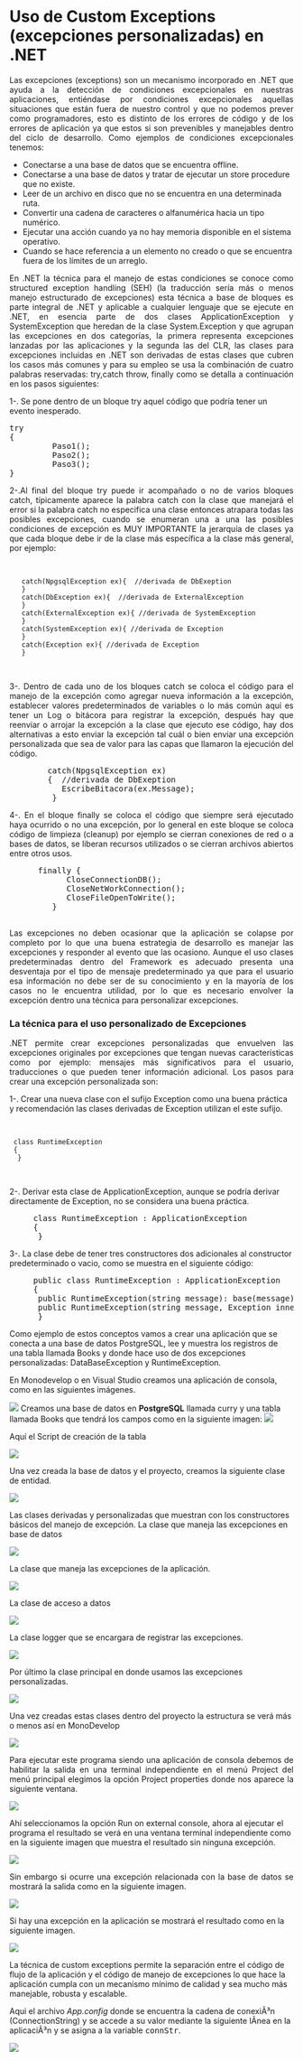# Uso de Custom Exceptions (excepciones personalizadas) en .NET
<p align="justify">
Las excepciones (exceptions) son un mecanismo incorporado en .NET que ayuda a la detección de condiciones excepcionales en nuestras aplicaciones, entiéndase por condiciones excepcionales aquellas situaciones que están fuera de nuestro control y que no podemos prever como programadores, esto es distinto de los errores de código y de los errores de aplicación ya que estos si son prevenibles y manejables dentro del ciclo de desarrollo. Como ejemplos de condiciones excepcionales tenemos:
</p>
<ul>
<li>Conectarse a una base de datos que se encuentra offline.</li>
<li>Conectarse a una base de datos y tratar de ejecutar un store procedure que no existe.</li>
<li>Leer de un archivo en disco que no se encuentra en una determinada ruta.</li>
<li>Convertir una cadena de caracteres o alfanumérica hacia un tipo numérico.</li>
<li>Ejecutar una acción cuando ya no hay memoria disponible en el sistema operativo.</li>
<li>Cuando se hace referencia a un elemento no creado o que se encuentra fuera de los límites de un arreglo.</li>
</ul>
<p align="justify">
En .NET la técnica para el manejo de estas condiciones se conoce como structured exception handling (SEH) (la traducción sería más o menos manejo estructurado de excepciones) esta técnica a base de bloques es parte integral de .NET y aplicable a cualquier lenguaje que se ejecute en .NET, en esencia parte de dos clases ApplicationException y SystemException que heredan de la clase System.Exception y que agrupan las excepciones en dos categorías, la primera representa excepciones lanzadas por las aplicaciones y la segunda las del CLR, las clases para excepciones incluidas en .NET son derivadas de estas clases que cubren los casos más comunes y para su empleo se usa la combinación de cuatro palabras reservadas: try,catch throw, finally como se detalla a continuación en los pasos siguientes:
</p>
<p>
1-. Se pone dentro de un bloque try aquel código que podría tener un evento inesperado.
</p>
<pre>
try
{
         Paso1();
         Paso2();
         Paso3();
}
</pre>
<p align="justify">
2-.Al final del bloque try puede ir acompañado o no de varios bloques catch, típicamente aparece la palabra catch con la clase que manejará el error si la palabra catch no especifica una clase entonces atrapara todas las posibles excepciones, cuando se enumeran una a una las posibles condiciones de excepción es MUY IMPORTANTE la jerarquía de clases ya que cada bloque debe ir de la clase más específica a la clase más general, por ejemplo:
</p>
<pre>

       catch(NpgsqlException ex){  //derivada de DbExeption
       }
       catch(DbException ex){  //derivada de ExternalException
       }
       catch(ExternalException ex){ //derivada de SystemException
       }
       catch(SystemException ex){ //derivada de Exception
       }
       catch(Exception ex){ //derivada de Exception
       }
</pre>
<p align="justify">
3-. Dentro de cada uno de los bloques catch se coloca el código para el manejo de la excepción como agregar nueva información a la excepción, establecer valores predeterminados de variables o lo más común aquí es tener un Log o bitácora para registrar la excepción, después hay que reenviar o arrojar la excepción a la clase que ejecuto ese código, hay dos alternativas a esto enviar la excepción tal cuál o bien enviar una excepción personalizada que sea de valor para las capas que llamaron la ejecución del código.
</p>
<pre>
        catch(NpgsqlException ex)
        {  //derivada de DbExeption
           EscribeBitacora(ex.Message); 
         }
</pre>
<p align="justify">
4-. En el bloque finally se coloca el código que siempre será ejecutado haya ocurrido o no una excepción, por lo general en este bloque se coloca código de limpieza (cleanup) por ejemplo se cierran conexiones de red o a bases de datos, se liberan recursos utilizados o se cierran archivos abiertos entre otros usos.
</p>
<pre>
      finally {
            CloseConnectionDB();
            CloseNetWorkConnection();
            CloseFileOpenToWrite();
         }
 </pre>
 <p align="justify">
Las excepciones no deben ocasionar que la aplicación se colapse por completo por lo que una buena estrategia de desarrollo es manejar las excepciones y responder al evento que las ocasiono. Aunque el uso clases predeterminadas dentro del Framework es adecuado presenta una desventaja por el tipo de mensaje predeterminado ya que para el usuario esa información no debe ser de su conocimiento y en la mayoría de los casos no le encuentra utilidad, por lo que es necesario envolver la excepción dentro una técnica para personalizar excepciones.
</p>
<h3>La técnica para el uso personalizado de Excepciones</H3>
<p align="justify">
.NET permite crear excepciones personalizadas que envuelven las excepciones originales por excepciones que tengan nuevas características como por ejemplo: mensajes más significativos para el usuario, traducciones o que pueden tener información adicional.
Los pasos para crear una excepción personalizada son:
</p>
<p>
1-. Crear una nueva clase con el sufijo Exception como una buena práctica y recomendación las clases derivadas de Exception utilizan el este sufijo.
</p>
<pre>

     class RuntimeException
     {
      }
</pre>
<p>
2-. Derivar esta clase de ApplicationException, aunque se podría derivar directamente de Exception, no se considera una buena práctica.
</p>
<pre>
     class RuntimeException : ApplicationException 
     {
      }
</pre>
<p>
3-. La clase debe de tener tres constructores dos adicionales al constructor predeterminado o vacio, como se muestra en el siguiente código:
</p>
<pre>
     public class RuntimeException : ApplicationException
     {
      public RuntimeException(string message): base(message){ }
      public RuntimeException(string message, Exception inner): base(message, inner){}
      }
</pre>
<p>
Como ejemplo de estos conceptos vamos a crear una aplicación que se conecta a una base de datos PostgreSQL, lee y muestra los registros de una tabla llamada Books y donde hace uso de dos excepciones personalizadas: DataBaseException y RuntimeException.
</p>
<p>
En Monodevelop o en Visual Studio creamos una aplicación de consola, como en las siguientes imágenes.</p>
<img src="postEx1.png"/>
Creamos una base de datos en <b>PostgreSQL</b> llamada curry y una tabla llamada Books que tendrá los campos como en la siguiente imagen:
<img src="tbBooks.png"/>
<p>
Aquí el Script de creación de la tabla
</p>
<img src="createtablebooks.png"/>
<p>
Una vez creada la base de datos y el proyecto, creamos la siguiente clase de entidad.
</p>
<img src="book.png"/>
<p>
Las clases derivadas y personalizadas que muestran con los constructores básicos del manejo de excepción.
La clase que maneja las excepciones en base de datos
</p>
<img src="DataBaseException.png"/>
<p>
La clase que maneja las excepciones de la aplicación.
</p>
<img src="RuntimeException.png"/>
<p>
La clase de acceso a datos
</p>
<img src="BooksDataManager.png"/>
<p>
La clase logger que se encargara de registrar las excepciones.
</p>
<img src="Logger.png"/>
<p>
Por último la clase principal en donde usamos las excepciones personalizadas.
</p>
<img src="ProgramPostEx.png"/>
<p>
Una vez creadas estas clases dentro del proyecto la estructura se verá más o menos así en MonoDevelop
</p>
<img src="postEx3.png"/>
<p align="justify">
Para ejecutar este programa siendo una aplicación de consola debemos de habilitar la salida en una terminal independiente en el menú Project del menú principal elegimos la opción Project properties donde nos aparece la siguiente ventana.
</p>
<img src="postEx3a.png">
<p>
Ahí seleccionamos la opción Run on external console, ahora al ejecutar el programa el resultado se verá en una ventana terminal independiente como en la siguiente imagen que muestra el resultado sin ninguna excepción.
</p>
<img src="postEx5.png"/>
<p align="justify">
Sin embargo si ocurre una excepción relacionada con la base de datos se mostrará la salida como en la siguiente imagen.
</p>
<img src="postEx6.png"/>
<p>
Si hay una excepción en la aplicación se mostrará el resultado como en la siguiente imagen.
</p>
<img src="postEx7.png"/>
<p>
La técnica de custom exceptions permite la separación entre el código de flujo de la aplicación y el código de manejo de excepciones lo que hace la aplicación cumpla con un mecanismo mínimo de calidad y sea mucho más manejable, robusta y escalable.
</p>
<p>
Aqui el archivo <i>App.config</i> donde se encuentra la cadena de conexiÃ³n (ConnectionString) y  se accede a su valor mediante la siguiente lÃ­nea en la aplicaciÃ³n y se asigna a la variable <tt>connStr</tt>.
</p>
<img src="Appconfig.png"/>